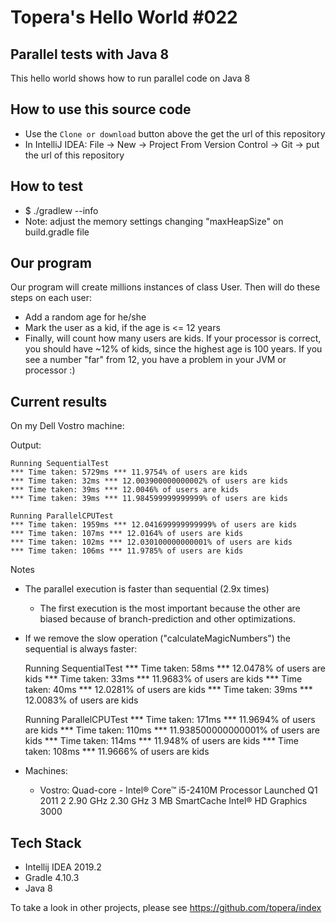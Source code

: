 # Topera's Hello World #022
## Parallel tests with Java 8
This hello world shows how to run parallel code on Java 8

## How to use this source code
* Use the `Clone or download` button above the get the url of this repository
* In IntelliJ IDEA: File → New → Project From Version Control → Git → put the url of this repository

## How to test
* $ ./gradlew --info
* Note: adjust the memory settings changing "maxHeapSize" on build.gradle file 

## Our program
Our program will create millions instances of class User.
Then will do these steps on each user:
* Add a random age for he/she
* Mark the user as a kid, if the age is <= 12 years
* Finally, will count how many users are kids. If your processor is correct, you should have ~12% of kids, since the highest age is 100 years.
If you see a number "far" from 12, you have a problem in your JVM or processor :)

## Current results
On my Dell Vostro machine:

Output:

    Running SequentialTest
    *** Time taken: 5729ms *** 11.9754% of users are kids
    *** Time taken: 32ms *** 12.003900000000002% of users are kids
    *** Time taken: 39ms *** 12.0046% of users are kids
    *** Time taken: 39ms *** 11.984599999999999% of users are kids

    Running ParallelCPUTest
    *** Time taken: 1959ms *** 12.041699999999999% of users are kids
    *** Time taken: 107ms *** 12.0164% of users are kids
    *** Time taken: 102ms *** 12.030100000000001% of users are kids
    *** Time taken: 106ms *** 11.9785% of users are kids

Notes
* The parallel execution is faster than sequential (2.9x times)
    * The first execution is the most important because the other are biased because of branch-prediction and other optimizations.
* If we remove the slow operation ("calculateMagicNumbers") the sequential is always faster:

    Running SequentialTest
    *** Time taken: 58ms *** 12.0478% of users are kids
    *** Time taken: 33ms *** 11.9683% of users are kids
    *** Time taken: 40ms *** 12.0281% of users are kids
    *** Time taken: 39ms *** 12.0083% of users are kids

    Running ParallelCPUTest
    *** Time taken: 171ms *** 11.9694% of users are kids
    *** Time taken: 110ms *** 11.938500000000001% of users are kids
    *** Time taken: 114ms *** 11.948% of users are kids
    *** Time taken: 108ms *** 11.9666% of users are kids

* Machines:
    * Vostro: Quad-core - Intel® Core™ i5-2410M Processor Launched  Q1 2011 2 2.90 GHz  2.30 GHz  3 MB SmartCache Intel® HD Graphics 3000


## Tech Stack
* Intellij IDEA 2019.2
* Gradle 4.10.3
* Java 8

To take a look in other projects, please see https://github.com/topera/index



